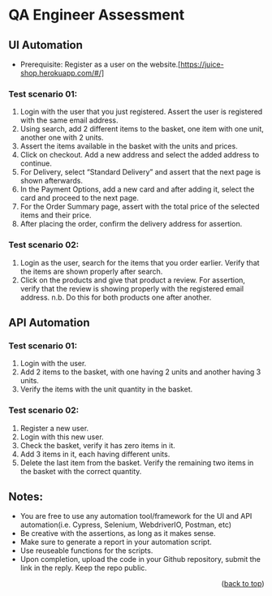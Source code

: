 # QA Engineer Assessment
<a name="readme-top"></a>
## UI Automation
* Prerequisite: Register as a user on the website.[https://juice-shop.herokuapp.com/#/]
### Test scenario 01:
1. Login with the user that you just registered. Assert the user is registered with the same email address.
2. Using search, add 2 different items to the basket, one item with one unit, another one with 2 units.  
3. Assert the items available in the basket with the units and prices.
4. Click on checkout. Add a new address and select the added address to continue.
5. For Delivery, select “Standard Delivery” and assert that the next page is shown afterwards.
6. In the Payment Options, add a new card and after adding it, select the card and proceed to the next page.
7. For the Order Summary page, assert with the total price of the selected items and their price.
8. After placing the order, confirm the delivery address for assertion.

### Test scenario 02:
1. Login as the user, search for the items that you order earlier. Verify that the items are shown properly after search.
2. Click on the products and give that product a review. For assertion, verify that the review is showing properly with the registered email address.
n.b. Do this for both products one after another.

## API Automation
### Test scenario 01:
1. Login with the user. 
2. Add 2 items to the basket, with one having 2 units and another having 3 units.
3. Verify the items with the unit quantity in the basket.
### Test scenario 02: 
1. Register a new user.
2. Login with this new user.
3. Check the basket, verify it has zero items in it.
4. Add 3 items in it, each having different units. 
5. Delete the last item from the basket. Verify the remaining two items in the basket with the correct quantity.

## Notes:
* You are free to use any automation tool/framework for the UI and API automation(i.e. Cypress, Selenium, WebdriverIO, Postman, etc)
* Be creative with the assertions, as long as it makes sense.
* Make sure to generate a report in your automation script.
* Use reuseable functions for the scripts.
* Upon completion, upload the code in your Github repository, submit the link in the reply. Keep the repo public.


<p align="right">(<a href="#readme-top">back to top</a>)</p>
